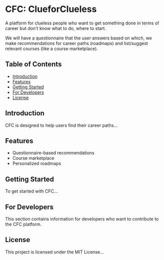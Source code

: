 # CFC: ClueforClueless

A platform for clueless people who want to get something done in terms of career but don't know what to do, where to start.

We will have a questionnaire that the user answers based on which, we make recommendations for career paths (roadmaps) and list/suggest relevant courses (like a course marketplace).

## Table of Contents

- [Introduction](#introduction)
- [Features](#features)
- [Getting Started](#getting-started)
- [For Developers](#for-developers)
- [License](#license)

## Introduction

CFC is designed to help users find their career paths...

## Features

- Questionnaire-based recommendations
- Course marketplace
- Personalized roadmaps

## Getting Started

To get started with CFC...

## For Developers

This section contains information for developers who want to contribute to the CFC platform.

## License

This project is licensed under the MIT License...
